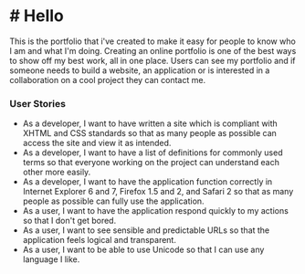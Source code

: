 # # Hello

 This is the portfolio  that  i've created  to make it easy for people to know who  I am and what I'm doing. Creating an online portfolio is one of the best ways to show off my best work, all in one place. Users can see my portfolio and if someone needs to build a website, an application or is interested in a collaboration on a cool project they can contact me.


### User Stories

- As a developer, I want to have written a site which is compliant with XHTML and CSS standards so that as many people as possible can access the site and view it as intended. 
- As a developer, I want to have a list of definitions for commonly used terms so that everyone working on the
project can understand each other more easily. 
- As a developer, I want to have the application function correctly in Internet Explorer 6 and 7, Firefox 1.5 and 2, and Safari 2 so that as many people as possible can fully use the application. 
- As a user, I want to have the application respond quickly to my actions so that I don't get bored. 
- As a user, I want to see sensible and predictable URLs so that the application feels logical and transparent. 
- As a user, I want to be able to use Unicode so that I can use any language I like. 
